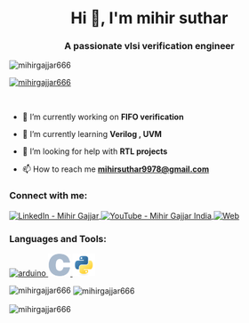 <h1 align="center">Hi 👋, I'm mihir suthar</h1>
<h3 align="center">A passionate vlsi verification engineer</h3>

<p align="left"> <img src="https://komarev.com/ghpvc/?username=mihirgajjar666&label=Profile%20views&color=0e75b6&style=flat" alt="mihirgajjar666" /> </p>

<p align="left"> <a href="https://github.com/ryo-ma/github-profile-trophy"><img src="https://github-profile-trophy.vercel.app/?username=mihirgajjar666" alt="mihirgajjar666" /></a> </p>

<p align="left"> <a href="https://twitter.com/" target="blank"><img src="https://img.shields.io/twitter/follow/?logo=twitter&style=for-the-badge" alt="" /></a> </p>

- 🔭 I’m currently working on **FIFO verification**

- 🌱 I’m currently learning **Verilog , UVM**

- 🤝 I’m looking for help with **RTL projects**

- 📫 How to reach me **mihirsuthar9978@gmail.com**

<h3 align="left">Connect with me:</h3>
<p align="left">
  <!-- LinkedIn -->
  <a href="https://www.linkedin.com/in/definatelymihir/" target="_blank">
    <img align="center" src="https://raw.githubusercontent.com/rahuldkjain/github-profile-readme-generator/master/src/images/icons/Social/linked-in-alt.svg" alt="LinkedIn - Mihir Gajjar" height="30" width="40" />
  </a>

  <!-- YouTube -->
  <a href="https://www.youtube.com/@mihirgajjarindia" target="_blank">
    <img align="center" src="https://raw.githubusercontent.com/rahuldkjain/github-profile-readme-generator/master/src/images/icons/Social/youtube.svg" alt="YouTube - Mihir Gajjar India" height="30" width="40" />
  </a>

  <!-- Personal Website -->
  <a href="https://mihir-vlsi-verse.lovable.app" target="_blank">
    <img align="center" src="https://i.postimg.cc/PrzCyt5K/Business-797.jpg" alt="Web" height="30" width="40" />
  </a>
</p>


<h3 align="left">Languages and Tools:</h3>
<p align="left"> <a href="https://www.arduino.cc/" target="_blank" rel="noreferrer"> <img src="https://cdn.worldvectorlogo.com/logos/arduino-1.svg" alt="arduino" width="40" height="40"/> </a> <a href="https://www.cprogramming.com/" target="_blank" rel="noreferrer"> <img src="https://raw.githubusercontent.com/devicons/devicon/master/icons/c/c-original.svg" alt="c" width="40" height="40"/> </a> <a href="https://www.python.org" target="_blank" rel="noreferrer"> <img src="https://raw.githubusercontent.com/devicons/devicon/master/icons/python/python-original.svg" alt="python" width="40" height="40"/> </a> </p>

<p><img align="left" src="https://github-readme-stats.vercel.app/api/top-langs?username=mihirgajjar666&show_icons=true&locale=en&layout=compact" alt="mihirgajjar666" /></p>

<p>&nbsp;<img align="center" src="https://github-readme-stats.vercel.app/api?username=mihirgajjar666&show_icons=true&locale=en" alt="mihirgajjar666" /></p>

<p><img align="center" src="https://github-readme-streak-stats.herokuapp.com/?user=mihirgajjar666&" alt="mihirgajjar666" /></p>
